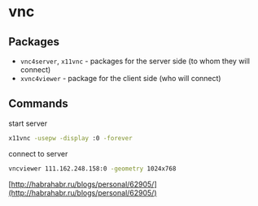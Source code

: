 # vnc

## Packages
- `vnc4server`, `x11vnc` - packages for the server side (to whom they will connect) 
- `xvnc4viewer` - package for the client side (who will connect)

## Commands

start server
```bash
x11vnc -usepw -display :0 -forever
```

connect to server
```bash
vncviewer 111.162.248.158:0 -geometry 1024x768
```

[http://habrahabr.ru/blogs/personal/62905/](http://habrahabr.ru/blogs/personal/62905/)
